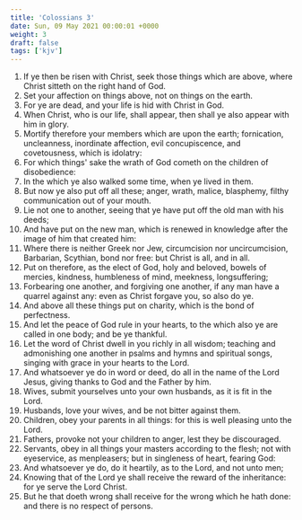 ```yaml
---
title: 'Colossians 3'
date: Sun, 09 May 2021 00:00:01 +0000
weight: 3
draft: false
tags: ['kjv'] 
---
```


1. If ye then be risen with Christ, seek those things which are above, where Christ sitteth on the right hand of God.
2. Set your affection on things above, not on things on the earth.
3. For ye are dead, and your life is hid with Christ in God.
4. When Christ, who is our life, shall appear, then shall ye also appear with him in glory.
5. Mortify therefore your members which are upon the earth; fornication, uncleanness, inordinate affection, evil concupiscence, and covetousness, which is idolatry:
6. For which things' sake the wrath of God cometh on the children of disobedience:
7. In the which ye also walked some time, when ye lived in them.
8. But now ye also put off all these; anger, wrath, malice, blasphemy, filthy communication out of your mouth.
9. Lie not one to another, seeing that ye have put off the old man with his deeds;
10. And have put on the new man, which is renewed in knowledge after the image of him that created him:
11. Where there is neither Greek nor Jew, circumcision nor uncircumcision, Barbarian, Scythian, bond nor free: but Christ is all, and in all.
12. Put on therefore, as the elect of God, holy and beloved, bowels of mercies, kindness, humbleness of mind, meekness, longsuffering;
13. Forbearing one another, and forgiving one another, if any man have a quarrel against any: even as Christ forgave you, so also do ye.
14. And above all these things put on charity, which is the bond of perfectness.
15. And let the peace of God rule in your hearts, to the which also ye are called in one body; and be ye thankful.
16. Let the word of Christ dwell in you richly in all wisdom; teaching and admonishing one another in psalms and hymns and spiritual songs, singing with grace in your hearts to the Lord.
17. And whatsoever ye do in word or deed, do all in the name of the Lord Jesus, giving thanks to God and the Father by him.
18. Wives, submit yourselves unto your own husbands, as it is fit in the Lord.
19. Husbands, love your wives, and be not bitter against them.
20. Children, obey your parents in all things: for this is well pleasing unto the Lord.
21. Fathers, provoke not your children to anger, lest they be discouraged.
22. Servants, obey in all things your masters according to the flesh; not with eyeservice, as menpleasers; but in singleness of heart, fearing God:
23. And whatsoever ye do, do it heartily, as to the Lord, and not unto men;
24. Knowing that of the Lord ye shall receive the reward of the inheritance: for ye serve the Lord Christ.
25. But he that doeth wrong shall receive for the wrong which he hath done: and there is no respect of persons.

